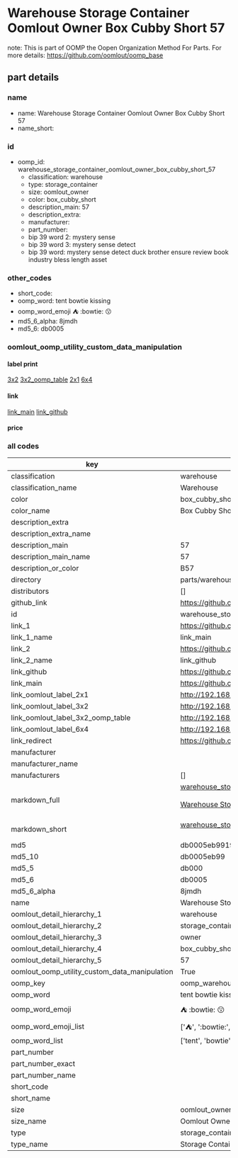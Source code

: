 # Warehouse Storage Container Oomlout Owner Box Cubby Short 57  

note: This is part of OOMP the Oopen Organization Method For Parts. For more details: https://github.com/oomlout/oomp_base

##  part details
  







### name
* name: Warehouse Storage Container Oomlout Owner Box Cubby Short 57
* name_short: 
### id
* oomp_id: warehouse_storage_container_oomlout_owner_box_cubby_short_57
  * classification: warehouse
  * type: storage_container
  * size: oomlout_owner
  * color: box_cubby_short
  * description_main: 57
  * description_extra: 
  * manufacturer: 
  * part_number: 
  * bip 39 word 2: mystery sense
  * bip 39 word 3: mystery sense detect
  * bip 39 word: mystery sense detect duck brother ensure review book industry bless length asset

### other_codes
* short_code: 
* oomp_word: tent bowtie kissing
* oomp_word_emoji :tent: :bowtie: :kissing:
* md5_6_alpha: 8jmdh
* md5_6: db0005






### oomlout_oomp_utility_custom_data_manipulation
#### label print
[3x2](http://192.168.1.245:1112/?label=oomp%208jmdh)
[3x2_oomp_table](http://192.168.1.108:1112/?label=oomp%208jmdh)
[2x1](http://192.168.1.242:1112/?label=oomp%208jmdh)
[6x4](http://192.168.1.55:1112/?label=oomp%208jmdh)    

#### link

[link_main](https://github.com/oomlout/oomlout_oomp_version_1_messy/tree/main/parts/warehouse_storage_container_oomlout_owner_box_cubby_short_57) [link_github](https://github.com/oomlout/oomlout_oomp_version_1_messy/tree/main/parts/warehouse_storage_container_oomlout_owner_box_cubby_short_57)                             

#### price







### all codes 
| key | value |  
| --- | --- |  
| classification | warehouse |  
| classification_name | Warehouse |  
| color | box_cubby_short |  
| color_name | Box Cubby Short |  
| description_extra |  |  
| description_extra_name |  |  
| description_main | 57 |  
| description_main_name | 57 |  
| description_or_color | B57 |  
| directory | parts/warehouse_storage_container_oomlout_owner_box_cubby_short_57 |  
| distributors | [] |  
| github_link | https://github.com/oomlout/oomlout_oomp_part_src/tree/main/parts/warehouse_storage_container_oomlout_owner_box_cubby_short_57 |  
| id | warehouse_storage_container_oomlout_owner_box_cubby_short_57 |  
| link_1 | https://github.com/oomlout/oomlout_oomp_version_1_messy/tree/main/parts/warehouse_storage_container_oomlout_owner_box_cubby_short_57 |  
| link_1_name | link_main |  
| link_2 | https://github.com/oomlout/oomlout_oomp_version_1_messy/tree/main/parts/warehouse_storage_container_oomlout_owner_box_cubby_short_57 |  
| link_2_name | link_github |  
| link_github | https://github.com/oomlout/oomlout_oomp_version_1_messy/tree/main/parts/warehouse_storage_container_oomlout_owner_box_cubby_short_57 |  
| link_main | https://github.com/oomlout/oomlout_oomp_version_1_messy/tree/main/parts/warehouse_storage_container_oomlout_owner_box_cubby_short_57 |  
| link_oomlout_label_2x1 | http://192.168.1.242:1112/?label=oomp%208jmdh |  
| link_oomlout_label_3x2 | http://192.168.1.245:1112/?label=oomp%208jmdh |  
| link_oomlout_label_3x2_oomp_table | http://192.168.1.108:1112/?label=oomp%208jmdh |  
| link_oomlout_label_6x4 | http://192.168.1.55:1112/?label=oomp%208jmdh |  
| link_redirect | https://github.com/oomlout/oomlout_oomp_version_1_messy/tree/main/parts/warehouse_storage_container_oomlout_owner_box_cubby_short_57 |  
| manufacturer |  |  
| manufacturer_name |  |  
| manufacturers | [] |  
| markdown_full | [warehouse_storage_container_oomlout_owner_box_cubby_short_57](none)<br>[](none)<br>[Warehouse Storage Container Oomlout Owner Box Cubby Short 57](none)<br><br> |  
| markdown_short | [warehouse_storage_container_oomlout_owner_box_cubby_short_57](none)<br><br> |  
| md5 | db0005eb991997112d0e743c78f0f493 |  
| md5_10 | db0005eb99 |  
| md5_5 | db000 |  
| md5_6 | db0005 |  
| md5_6_alpha | 8jmdh |  
| name | Warehouse Storage Container Oomlout Owner Box Cubby Short 57 |  
| oomlout_detail_hierarchy_1 | warehouse |  
| oomlout_detail_hierarchy_2 | storage_container |  
| oomlout_detail_hierarchy_3 | owner |  
| oomlout_detail_hierarchy_4 | box_cubby_short |  
| oomlout_detail_hierarchy_5 | 57 |  
| oomlout_oomp_utility_custom_data_manipulation | True |  
| oomp_key | oomp_warehouse_storage_container_oomlout_owner_box_cubby_short_57 |  
| oomp_word | tent bowtie kissing |  
| oomp_word_emoji | :tent: :bowtie: :kissing: |  
| oomp_word_emoji_list | [':tent:', ':bowtie:', ':kissing:'] |  
| oomp_word_list | ['tent', 'bowtie', 'kissing'] |  
| part_number |  |  
| part_number_exact |  |  
| part_number_name |  |  
| short_code |  |  
| short_name |  |  
| size | oomlout_owner |  
| size_name | Oomlout Owner |  
| type | storage_container |  
| type_name | Storage Container |  
